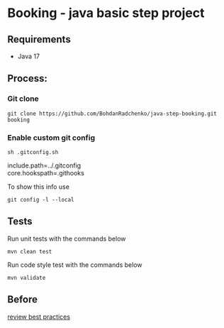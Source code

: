 # Booking - java basic step project

## Requirements

* Java 17

## Process:

### Git clone

```
git clone https://github.com/BohdanRadchenko/java-step-booking.git booking
```

### Enable custom git config

```
sh .gitconfig.sh
```

include.path=../.gitconfig <br>
core.hookspath=.githooks

To show this info use

```
git config -l --local
```

## Tests

Run unit tests with the commands below

```
mvn clean test
```

Run code style test with the commands below

```
mvn validate
```

## Before

[review best practices](bestpractice.md)


